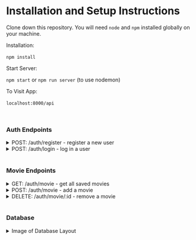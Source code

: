 # Installation and Setup Instructions

Clone down this repository. You will need `node` and `npm` installed globally on your machine.

Installation:

`npm install`

Start Server:

`npm start` or `npm run server` (to use nodemon)

To Visit App:

`localhost:8000/api`

<br>

### Auth Endpoints

<details>
<summary>POST: /auth/register - register a new user</summary>
<br>
Expected Body

```JSON
{
    "name": "Tobi",
    "email": "tobi@mail.com",
    "password": "password"
}
```

Expected Response

```JSON
{
    "user_id": "9ekfbwwr489u4298"
}

```

</details>
<details>
<summary>POST: /auth/login - log in a user</summary>
<br>
Expected Body

```JSON
{
    "email": "tobi@mail.com",
    "password": "password"
}
```

Expected Response

```JSON
{
    "token": "eyJhbGciOiJIUzI1NiIsInR5cCI6IkpXVCJ9.eyJzdWIiOiIxMjM0NTY3ODkwIiwibmFtZSI6IkpvaG4gRG9lIiwiaWF0IjoxNTE2MjM5MDIyfQ.SflKxwRJSMeKKF2QT4fwpMeJf36POk6yJV_adQssw5c"
}

```

</details>

<br>

### Movie Endpoints

<details>
<summary>GET: /auth/movie - get all saved movies</summary>

Expected Response

```JSON
[
    {
        "_id": "2948",
    "title": "Shawshank Redemption",
    "overview": "You should watch it",
    "backdrop": "/tXHpvlr5F7gV5DwgS7M5HBrUi2C.jpg",
    "poster": "/q6y0Go1tsGEsmtFryDOJo3dEmqu.jpg",
    "cast": [
        {
            "name": "Tim Robbins",
            "profile_path": "/hsCu1JUzQQ4pl7uFxAVFLOs9yHh.jpg"
            }
        ]
    }
]

```

</details>
<details>
<summary>POST: /auth/movie - add a movie</summary>
<br>
Expected Body

```JSON
{
    "_id": "2948",
    "title": "Shawshank Redemption",
    "overview": "You should watch it",
    "backdrop": "/tXHpvlr5F7gV5DwgS7M5HBrUi2C.jpg",
    "poster": "/q6y0Go1tsGEsmtFryDOJo3dEmqu.jpg",
    "cast": [
        {
           "name": "Tim Robbins",
           "profile_path": "/hsCu1JUzQQ4pl7uFxAVFLOs9yHh.jpg"
        }
    ]
}
```

Expected Response

```JSON
{
    "_id": "2948",
    "title": "Shawshank Redemption",
    "overview": "You should watch it",
    "backdrop": "/tXHpvlr5F7gV5DwgS7M5HBrUi2C.jpg",
    "poster": "/q6y0Go1tsGEsmtFryDOJo3dEmqu.jpg",
    "cast": [
        {
           "name": "Tim Robbins",
           "profile_path": "/hsCu1JUzQQ4pl7uFxAVFLOs9yHh.jpg"
        }
    ]
}

```

</details>
<details>
<summary>DELETE: /auth/movie/:id - remove a movie</summary>

</details>

<br>

### Database

<details>
    <summary>Image of Database Layout</summary>
    <br>

![Database](schema.png)

</details>
